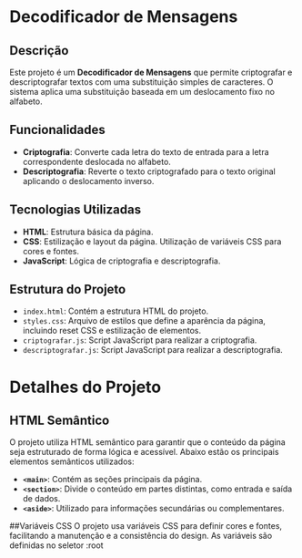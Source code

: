 # Decodificador de Mensagens

## Descrição

Este projeto é um **Decodificador de Mensagens** que permite criptografar e descriptografar textos com uma substituição simples de caracteres. O sistema aplica uma substituição baseada em um deslocamento fixo no alfabeto.

## Funcionalidades

- **Criptografia**: Converte cada letra do texto de entrada para a letra correspondente deslocada no alfabeto.
- **Descriptografia**: Reverte o texto criptografado para o texto original aplicando o deslocamento inverso.

## Tecnologias Utilizadas

- **HTML**: Estrutura básica da página.
- **CSS**: Estilização e layout da página. Utilização de variáveis CSS para cores e fontes.
- **JavaScript**: Lógica de criptografia e descriptografia.

## Estrutura do Projeto

- `index.html`: Contém a estrutura HTML do projeto.
- `styles.css`: Arquivo de estilos que define a aparência da página, incluindo reset CSS e estilização de elementos.
- `criptografar.js`: Script JavaScript para realizar a criptografia.
- `descriptografar.js`: Script JavaScript para realizar a descriptografia.

# Detalhes do Projeto

## HTML Semântico

O projeto utiliza HTML semântico para garantir que o conteúdo da página seja estruturado de forma lógica e acessível. Abaixo estão os principais elementos semânticos utilizados:

- **`<main>`**: Contém as seções principais da página.
- **`<section>`**: Divide o conteúdo em partes distintas, como entrada e saída de dados.
- **`<aside>`**: Utilizado para informações secundárias ou complementares.

##Variáveis CSS
O projeto usa variáveis CSS para definir cores e fontes, facilitando a manutenção e a consistência do design. As variáveis são definidas no seletor :root 
